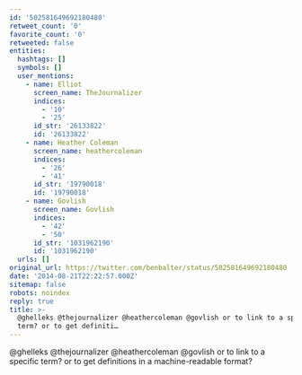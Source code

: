 ```yaml
---
id: '502581649692180480'
retweet_count: '0'
favorite_count: '0'
retweeted: false
entities:
  hashtags: []
  symbols: []
  user_mentions:
    - name: Elliot
      screen_name: TheJournalizer
      indices:
        - '10'
        - '25'
      id_str: '26133822'
      id: '26133822'
    - name: Heather Coleman
      screen_name: heathercoleman
      indices:
        - '26'
        - '41'
      id_str: '19790018'
      id: '19790018'
    - name: Govlish
      screen_name: Govlish
      indices:
        - '42'
        - '50'
      id_str: '1031962190'
      id: '1031962190'
  urls: []
original_url: https://twitter.com/benbalter/status/502581649692180480
date: '2014-08-21T22:22:57.000Z'
sitemap: false
robots: noindex
reply: true
title: >-
  @ghelleks @thejournalizer @heathercoleman @govlish or to link to a specific
  term? or to get definiti…
---
```


@ghelleks @thejournalizer @heathercoleman @govlish or to link to a specific term? or to get definitions in a machine-readable format?